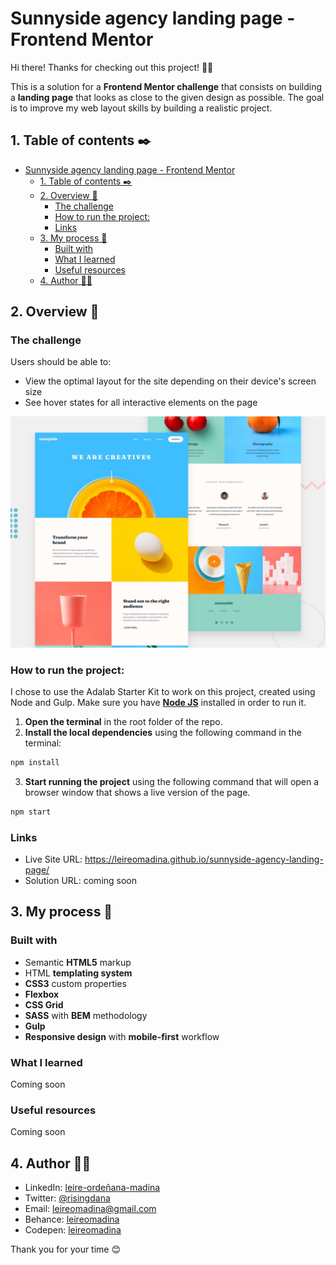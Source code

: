 # Sunnyside agency landing page - Frontend Mentor

Hi there! Thanks for checking out this project! 👋😊

This is a solution for a **Frontend Mentor challenge** that consists on building a **landing page** that looks as close to the given design as possible. The goal is to improve my web layout skills by building a realistic project.


## 1. Table of contents ✒️

- [Sunnyside agency landing page - Frontend Mentor](#sunnyside-agency-landing-page---frontend-mentor)
  - [1. Table of contents ✒️](#1-table-of-contents-️)
  - [2. Overview 🎯](#2-overview-)
    - [The challenge](#the-challenge)
    - [How to run the project:](#how-to-run-the-project)
    - [Links](#links)
  - [3. My process 🧩](#3-my-process-)
    - [Built with](#built-with)
    - [What I learned](#what-i-learned)
    - [Useful resources](#useful-resources)
  - [4. Author 🙋🏻](#4-author-)


## 2. Overview 🎯

### The challenge

Users should be able to:

- View the optimal layout for the site depending on their device's screen size
- See hover states for all interactive elements on the page
  
![Design preview for the Fylo dark theme landing page challenge](./src/images/desktop-preview.jpg)


### How to run the project:

I chose to use the Adalab Starter Kit to work on this project, created using Node and Gulp. Make sure you have **[Node JS](https://nodejs.org/)** installed in order to run it.

1. **Open the terminal** in the root folder of the repo.
2. **Install the local dependencies** using the following command in the terminal:

```bash
npm install
```

3. **Start running the project** using the following command that will open a browser window that shows a live version of the page.

```bash
npm start
```

### Links

- Live Site URL: https://leireomadina.github.io/sunnyside-agency-landing-page/
- Solution URL: coming soon


## 3. My process 🧩

### Built with

- Semantic **HTML5** markup
- HTML **templating system**
- **CSS3** custom properties
- **Flexbox**
- **CSS Grid**
- **SASS** with **BEM** methodology
- **Gulp**
- **Responsive design** with **mobile-first** workflow

### What I learned

Coming soon

### Useful resources

Coming soon

## 4. Author 🙋🏻

- LinkedIn: [leire-ordeñana-madina](https://www.linkedin.com/in/leire-orde%C3%B1ana-madina/)
- Twitter: [@risingdana](https://twitter.com/risingdana)
- Email: leireomadina@gmail.com
- Behance: [leireomadina](https://www.behance.net/leireomadina)
- Codepen: [leireomadina](https://codepen.io/leireomadina)

Thank you for your time 😊

